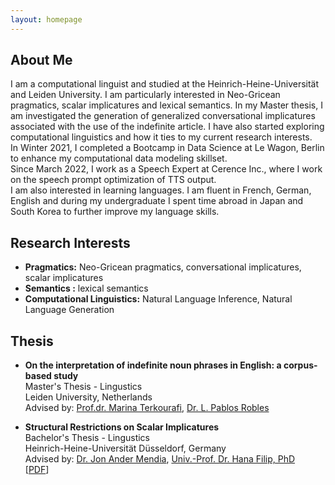 ```yaml
---
layout: homepage
---
```


## About Me

I am a computational linguist and studied at the Heinrich-Heine-Universität and Leiden University. I am particularly interested in Neo-Gricean pragmatics, scalar implicatures and lexical semantics. In my Master thesis, I am investigated the generation of generalized conversational implicatures associated with the use of the indefinite article. I have also started exploring computational linguistics and how it ties to my current research interests.
<br>
In Winter 2021, I completed a Bootcamp in Data Science at Le Wagon, Berlin to enhance my computational data modeling skillset.
<br>
Since March 2022, I work as a Speech Expert at Cerence Inc., where I work on the speech prompt optimization of TTS output.
<br>
I am also interested in learning languages. I am fluent in French, German, English and during my undergraduate I spent time abroad in Japan and South Korea to further improve my language skills.

## Research Interests

- **Pragmatics:**  Neo-Gricean pragmatics, conversational implicatures, scalar implicatures
- **Semantics :** lexical semantics
- **Computational Linguistics:** Natural Language Inference, Natural Language Generation

## Thesis

- **On the interpretation of indefinite noun phrases in English: a corpus-based study**
  <br>
  Master's Thesis - Lingustics
  <br>
  Leiden University, Netherlands
  <br>
  Advised by: [Prof.dr. Marina Terkourafi](https://www.universiteitleiden.nl/en/staffmembers/marina-terkourafi), [Dr. L. Pablos Robles](https://www.universiteitleiden.nl/en/staffmembers/leticia-pablos-robles#tab-1)

- **Structural Restrictions on Scalar Implicatures**
  <br>
  Bachelor's Thesis - Lingustics
  <br>
  Heinrich-Heine-Universität Düsseldorf, Germany
  <br>
  Advised by: [Dr. Jon Ander Mendia](https://jamendia.github.io), [Univ.-Prof. Dr. Hana Filip, PhD](https://hanafilip.com)
  <br>
  [[PDF](BA.pdf)]
